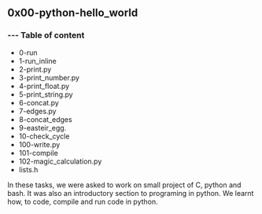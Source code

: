 ## 0x00-python-hello_world
### --- Table of content
* 0-run
* 1-run_inline
* 2-print.py
* 3-print_number.py
* 4-print_float.py
* 5-print_string.py
* 6-concat.py
* 7-edges.py
* 8-concat_edges
* 9-easteir_egg.
* 10-check_cycle
* 100-write.py      
* 101-compile
* 102-magic_calculation.py
* lists.h



In these tasks, we were asked to work on small project of C, python and bash. It was also an introductory section to programing in python. We learnt how, to code, compile and run code in python. 
